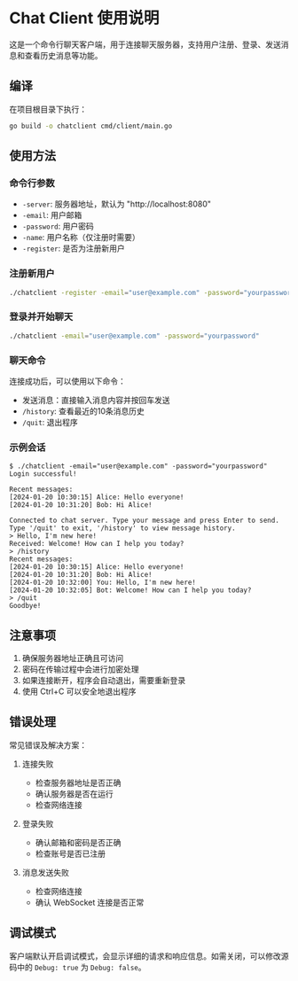 # Chat Client 使用说明

这是一个命令行聊天客户端，用于连接聊天服务器，支持用户注册、登录、发送消息和查看历史消息等功能。

## 编译

在项目根目录下执行：

```bash
go build -o chatclient cmd/client/main.go
```

## 使用方法

### 命令行参数

- `-server`: 服务器地址，默认为 "http://localhost:8080"
- `-email`: 用户邮箱
- `-password`: 用户密码
- `-name`: 用户名称（仅注册时需要）
- `-register`: 是否为注册新用户

### 注册新用户

```bash
./chatclient -register -email="user@example.com" -password="yourpassword" -name="Your Name"
```

### 登录并开始聊天

```bash
./chatclient -email="user@example.com" -password="yourpassword"
```

### 聊天命令

连接成功后，可以使用以下命令：

- 发送消息：直接输入消息内容并按回车发送
- `/history`: 查看最近的10条消息历史
- `/quit`: 退出程序

### 示例会话

```
$ ./chatclient -email="user@example.com" -password="yourpassword"
Login successful!

Recent messages:
[2024-01-20 10:30:15] Alice: Hello everyone!
[2024-01-20 10:31:20] Bob: Hi Alice!

Connected to chat server. Type your message and press Enter to send.
Type '/quit' to exit, '/history' to view message history.
> Hello, I'm new here!
Received: Welcome! How can I help you today?
> /history
Recent messages:
[2024-01-20 10:30:15] Alice: Hello everyone!
[2024-01-20 10:31:20] Bob: Hi Alice!
[2024-01-20 10:32:00] You: Hello, I'm new here!
[2024-01-20 10:32:05] Bot: Welcome! How can I help you today?
> /quit
Goodbye!
```

## 注意事项

1. 确保服务器地址正确且可访问
2. 密码在传输过程中会进行加密处理
3. 如果连接断开，程序会自动退出，需要重新登录
4. 使用 Ctrl+C 可以安全地退出程序

## 错误处理

常见错误及解决方案：

1. 连接失败
   - 检查服务器地址是否正确
   - 确认服务器是否在运行
   - 检查网络连接

2. 登录失败
   - 确认邮箱和密码是否正确
   - 检查账号是否已注册

3. 消息发送失败
   - 检查网络连接
   - 确认 WebSocket 连接是否正常

## 调试模式

客户端默认开启调试模式，会显示详细的请求和响应信息。如需关闭，可以修改源码中的 `Debug: true` 为 `Debug: false`。 